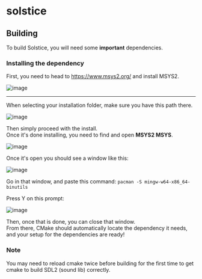 # solstice
## Building
To build Solstice, you will need some **important** dependencies.
### Installing the dependency
First, you need to head to https://www.msys2.org/ and install MSYS2.

![image](https://github.com/VastraKai/Prax/assets/95504366/13f641b4-c4fd-4361-adb8-4dfc95a7420e)

------

When selecting your installation folder, make sure you have this path there.

![image](https://github.com/VastraKai/Prax/assets/95504366/18540dab-a728-410e-abab-d4f6c8ad7705)

Then simply proceed with the install.<br>
Once it's done installing, you need to find and open **MSYS2 MSYS**.

![image](https://github.com/VastraKai/Prax/assets/95504366/63606fce-3bc3-4e54-8d95-b0208aca0f9a)

Once it's open you should see a window like this:

![image](https://github.com/VastraKai/Prax/assets/95504366/b66fe427-eebc-4f88-8e89-456883716c17)

Go in that window, and paste this command:
```pacman -S mingw-w64-x86_64-binutils``` <br>

Press Y on this prompt:

![image](https://github.com/VastraKai/Prax/assets/95504366/d94a560d-3e18-4ad6-8027-1cbedf4667d9)

Then, once that is done, you can close that window.<br>
From there, CMake should automatically locate the dependency it needs, <br>
and your setup for the dependencies are ready!<br>

### Note
You may need to reload cmake twice before building for the first time to get cmake to build SDL2 (sound lib) correctly.
